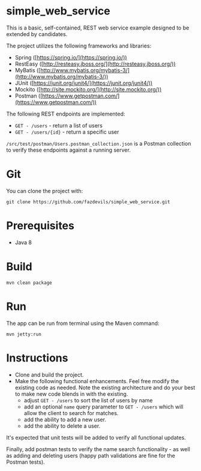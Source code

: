 # simple\_web\_service

This is a basic, self-contained, REST web service example designed to be extended by candidates.

The project utilizes the following frameworks and libraries:

- Spring ([https://spring.io/](https://spring.io/))
- RestEasy ([http://resteasy.jboss.org/](http://resteasy.jboss.org/))
- MyBatis ([http://www.mybatis.org/mybatis-3/](http://www.mybatis.org/mybatis-3/))
- JUnit ([https://junit.org/junit4/](https://junit.org/junit4/))
- Mockito ([http://site.mockito.org/](http://site.mockito.org/))
- Postman ([https://www.getpostman.com/](https://www.getpostman.com/))


The following REST endpoints are implemented:

- `GET - /users` - return a list of users
- `GET - /users/{id}` - return a specific user


`/src/test/postman/Users.postman_collection.json` is a Postman collection to verify these endpoints against a running server.


# Git

You can clone the project with:

	git clone https://github.com/fazdevils/simple_web_service.git


# Prerequisites

* Java 8

		
# Build

	mvn clean package


# Run

The app can be run from terminal using the Maven command:

	mvn jetty:run


# Instructions
- Clone and build the project.
- Make the following functional enhancements.  Feel free modify the existing code as needed.  Note the existing architecture and do your best to make new code blends in with the existing.
  - adjust `GET - /users` to sort the list of users by name
  - add an optional `name` query parameter to `GET - /users` which will allow the client to search for matches.
  - add the ability to add a new user.
  - add the ability to delete a user.

It's expected that unit tests will be added to verify all functional updates.  

Finally, add postman tests to verify the name search functionality - as well as adding and deleting users (happy path validations are fine for the Postman tests).